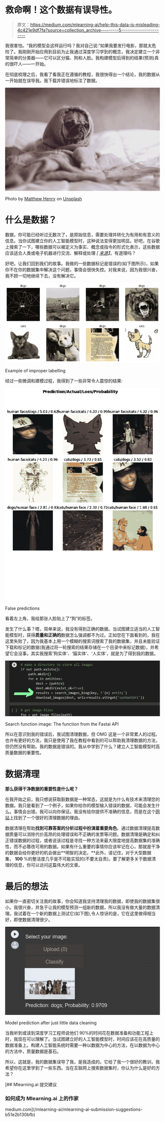 # 救命啊！这个数据有误导性。

> 原文：<https://medium.com/mlearning-ai/help-this-data-is-misleading-4c421e9df7fa?source=collection_archive---------5----------------------->

我很害怕。“我的模型会这样运行吗？我对自己说:“如果我要发行电影，那就太危险了。我刚刚开始应用到目前为止我通过深度学习学到的概念，我决定建立一个非常简单的分类器——它可以区分猫、狗和人脸。我构建模型后得到的结果(预测)真的很吓人——一开始。

在彻底梳理之后，我看了看我正在遵循的教程，我很快得出一个结论，我的数据从一开始就在误导我。我下载并错误地标注了数据。

![](img/a1add56e1d672b490122a003c95e941c.png)

Photo by [Matthew Henry](https://unsplash.com/@matthewhenry?utm_source=medium&utm_medium=referral) on [Unsplash](https://unsplash.com?utm_source=medium&utm_medium=referral)

# **什么是数据？**

数据，你可能已经听过无数次了，是原始信息，需要处理并转化为有用和有意义的信息。当你试图建立你的人工智能模型时，这种说法变得更加明显。好吧，在谷歌上搜索了一下，哪些数据可以被定义为事实、概念或指令的形式化表示，这些数据应该适合人类或电子机器进行交流、解释或处理 *[* [*来源*](https://www.tutorialspoint.com/computer_fundamentals/computer_data.htm)*】*。有道理吗？

好吧，让我们回到我们的故事。我做的一些数据标记是错误的(如下图所示)，如果你不在你的数据集中解决这个问题，事情会很快失控。对我来说，因为我很兴奋，我不顾一切地继续下去，没有解决它。

![](img/76b2bff8419c0e461d41150e4cc2cf16.png)

Example of improper labelling

经过一些微调和建模过程，我得到了一些非常令人震惊的结果:

![](img/a01633dfb1e6537a82dbdf6f0c57c2a2.png)

False predictions

看着左上角，我给那张人脸贴上了“狗”的标签。

发生了什么事？嗯，简单来说，我没有得到正确的数据。当试图建立适当的人工智能模型时，获得**质量和正确的**数据怎么强调都不为过。正如您在下面看到的，我在这里失败了，因为我基本上用一个模糊的搜索词搜索了我的数据集，并且未能验证下载和标记的数据(我通过将一轮搜索的结果存储在一个目录中来标记数据)，并希望它会没事。其实我搜索‘狗实体’、‘猫实体’、‘人实体’，就是为了得到我的数据。

![](img/35cb6b5115819da2fb8d71bea2e495b4.png)

Search function image: The function from the Fastai API

所以在意识到我的错误后，我试图清理数据，但 OMG 这是一个非常累人的过程。也许有更好的方法，我只是使用了我在教程中看到的可以帮助我清理数据的方法，但仍然没有帮助。我的数据是错误的。我从中学到了什么？建立人工智能模型时高质量数据的重要性。

# 数据清理

**那么获得干净数据的重要性是什么呢？**

在我开始之前，我只想说获取脏数据是一种常态，这就是为什么有技术来清理您的数据。我只是看到了一个例子，如果你给你的模型输入错误的数据，可能会发生什么。事情会出错。我可以向你保证。我没有给你提供不准确的信息，而是在这个[网站](https://analyticsindiamag.com/understanding-the-importance-of-data-cleaning-and-normalization/)上找到了一个很好的清理数据的理由。

数据清理在帮助**找到可靠答案的分析过程中扮演着重要角色**。通过数据清理提高数据质量可以消除代价高昂的处理错误和不正确的发票等问题。数据清理是确定和纠正错误数据的过程，或者说该过程是寻找一种方法来最大限度地提高数据集的准确性，而不必篡改可用的数据。如果有什么重要的事情你应该牢记在心，那就是干净的数据会给你更好的机会做出**明智的决定。**此外，请记住，对于大型数据集， **100** %的整洁度几乎是不可能实现的(不要太自责)。要了解更多关于数据清理的信息，你可以访问这篇伟大的文章。

# 最后的想法

如果你一直密切关注我的故事，你会知道我坚持清理我的数据，即使我的数据集很小。我很兴奋，并急于让我的模型预测一组新的数据，所以我没有做大量的数据清理。我试着在一个新的数据上测试它(如下图),令人惊讶的是，它在这里做得相当好，即使数据清理很少。

![](img/c95b73e8bc0d2d151c2e19e53e1fff99.png)

Model prediction after just little data cleaning

当我听到或读到深度学习工程师说他们 90%的时间花在数据准备和功能工程上时，我现在可以理解了。当试图建立好的人工智能模型时，时间应该花在高质量的数据准备上。构建人工智能系统时需要一种以数据为中心的方法，在以数据为中心的方法中，质量数据是基石。

所以，这就是，我的数据集误导了我，是我造成的。它给了我一个很好的教训，我希望你在这里学到了一些东西。当在互联网上搜索数据集时，你认为什么是好的方法？

[](/mlearning-ai/mlearning-ai-submission-suggestions-b51e2b130bfb) [## Mlearning.ai 提交建议

### 如何成为 Mlearning.ai 上的作家

medium.com](/mlearning-ai/mlearning-ai-submission-suggestions-b51e2b130bfb)